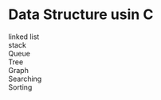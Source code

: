 # Data Structure usin C

linked list<br>
stack<br>
Queue<br>
Tree<br>
Graph<br>
Searching<br>
Sorting<br>
